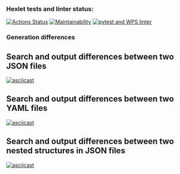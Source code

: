 ### Hexlet tests and linter status:
[![Actions Status](https://github.com/twistby/python-project-lvl2/workflows/hexlet-check/badge.svg)](https://github.com/twistby/python-project-lvl2/actions) [![Maintainability](https://api.codeclimate.com/v1/badges/96bd75330e205b35189c/maintainability)](https://codeclimate.com/github/twistby/python-project-lvl2/maintainability) [![pytest and WPS linter](https://github.com/twistby/python-project-lvl2/actions/workflows/test-linter-check.yml/badge.svg)](https://github.com/twistby/python-project-lvl2/actions/workflows/test-linter-check.yml)

### Generation differences
## Search and output differences between two JSON files
[![asciicast](https://asciinema.org/a/j2RCG7THGMm62WKWqIADaNR20.svg)](https://asciinema.org/a/j2RCG7THGMm62WKWqIADaNR20)

## Search and output differences between two YAML files
[![asciicast](https://asciinema.org/a/N0vX4Bh0L82jhVvk0pM9pUrAv.svg)](https://asciinema.org/a/N0vX4Bh0L82jhVvk0pM9pUrAv)

## Search and output differences between two nested structures in JSON files
[![asciicast](https://asciinema.org/a/EvarDEv2NooZsAhJeX6zun2FF.svg)](https://asciinema.org/a/EvarDEv2NooZsAhJeX6zun2FF)